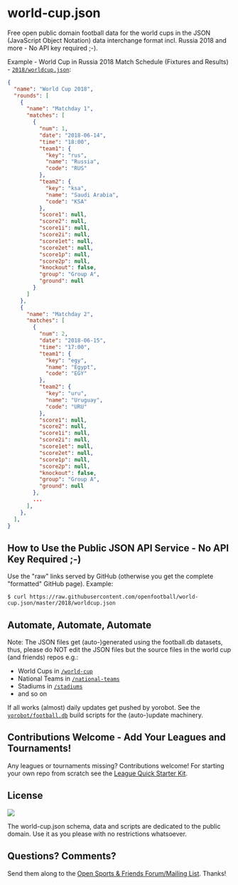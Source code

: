 # world-cup.json

Free open public domain football data for the world cups in the JSON
(JavaScript Object Notation)
data interchange format
incl. Russia 2018 and more - No API key required ;-).



Example - World Cup in Russia 2018 Match Schedule (Fixtures and Results) - [`2018/worldcup.json`](https://raw.githubusercontent.com/openfootball/world-cup.json/master/2018/worldcup.json):

``` json
{
  "name": "World Cup 2018",
  "rounds": [
    {
      "name": "Matchday 1",
      "matches": [
        {
          "num": 1,
          "date": "2018-06-14",
          "time": "18:00",
          "team1": {
            "key": "rus",
            "name": "Russia",
            "code": "RUS"
          },
          "team2": {
            "key": "ksa",
            "name": "Saudi Arabia",
            "code": "KSA"
          },
          "score1": null,
          "score2": null,
          "score1i": null,
          "score2i": null,
          "score1et": null,
          "score2et": null,
          "score1p": null,
          "score2p": null,
          "knockout": false,
          "group": "Group A",
          "ground": null
        }
      ]
    },
    {
      "name": "Matchday 2",
      "matches": [
        {
          "num": 2,
          "date": "2018-06-15",
          "time": "17:00",
          "team1": {
            "key": "egy",
            "name": "Egypt",
            "code": "EGY"
          },
          "team2": {
            "key": "uru",
            "name": "Uruguay",
            "code": "URU"
          },
          "score1": null,
          "score2": null,
          "score1i": null,
          "score2i": null,
          "score1et": null,
          "score2et": null,
          "score1p": null,
          "score2p": null,
          "knockout": false,
          "group": "Group A",
          "ground": null
        },
        ...
      ],
    },
  ],  
}
```


## How to Use the Public JSON API Service - No API Key Required ;-)

Use the "raw" links served by GitHub (otherwise you get the complete "formatted" GitHub page).
Example:

```
$ curl https://raw.githubusercontent.com/openfootball/world-cup.json/master/2018/worldcup.json
```





## Automate, Automate, Automate

Note: The JSON files get (auto-)generated using the football.db datasets, thus, please do NOT
edit the JSON files but the source files in the world cup (and friends) repos e.g.:

- World Cups in [`/world-cup`](https://github.com/openfootball/world-cup)
- National Teams in [`/national-teams`](https://github.com/openfootball/national-teams)
- Stadiums in [`/stadiums`](https://github.com/openfootball/stadiums)
- and so on


If all works (almost) daily updates get pushed by yorobot.
See the [`yorobot/football.db`](https://github.com/yorobot/football.db) build scripts for
the (auto-)update machinery.


## Contributions Welcome - Add Your Leagues and Tournaments!

Any leagues or tournaments missing? Contributions welcome!
For starting your own repo from scratch see the [League Quick Starter Kit](https://github.com/openfootball/your-league-starter).



## License

![](https://publicdomainworks.github.io/buttons/zero88x31.png)

The world-cup.json schema, data and scripts are dedicated to the public domain. Use it as you please with no restrictions whatsoever.


## Questions? Comments?

Send them along to the
[Open Sports & Friends Forum/Mailing List](http://groups.google.com/group/opensport).
Thanks!
